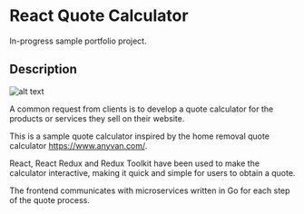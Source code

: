# React Quote Calculator
In-progress sample portfolio project.

## Description

![alt text](https://raw.githubusercontent.com/robertpbellamy/react-quote-calculator/main/200w.gif)

A common request from clients is to develop a quote calculator for the products or services they sell on their website.

This is a sample quote calculator inspired by the home removal quote calculator https://www.anyvan.com/.

React, React Redux and Redux Toolkit have been used to make the calculator interactive, making it quick and simple for users to obtain a quote.

The frontend communicates with microservices written in Go for each step of the quote process.

